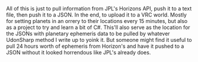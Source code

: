 All of this is just to pull information from JPL's Horizons API, push it to a text file, then push it to a JSON. In the end, to upload it to a VRC world.
Mostly for setting planets in an orrery to their locations every 15 minutes, but also as a project to try and learn a bit of C#.
This'll also serve as the location for the JSONs with planetary ephemeris data to be pulled by whatever UdonSharp method I write up to yoink it.
But someone might find it useful to pull 24 hours worth of ephemeris from Horizon's and have it pushed to a JSON without it looked horrendous like JPL's already does.